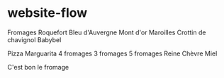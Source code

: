 # website-flow
Fromages
Roquefort
Bleu d'Auvergne
Mont d'or
Maroilles
Crottin de chavignol
Babybel

Pizza
Marguarita 
4 fromages 
3 fromages
5 fromages
Reine
Chèvre Miel

C'est bon le fromage